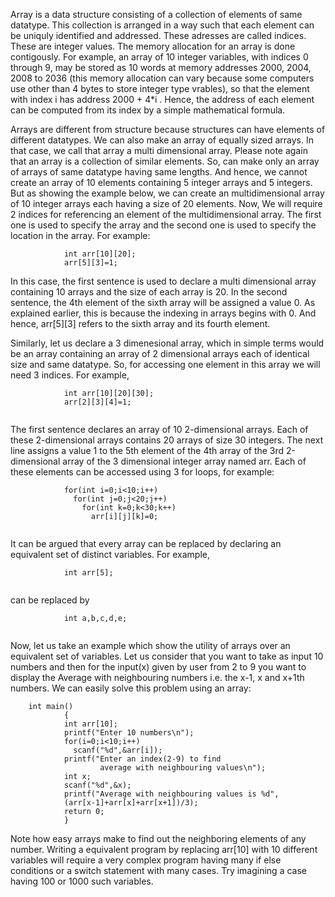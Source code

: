 Array is a data structure consisting of a collection of elements of same datatype. This collection is arranged in a way such that each element can be uniquly identified and addressed. These adresses are called indices. These are integer values. The memory allocation for an array is done contigously. For example, an array of 10 integer variables, with indices 0 through 9, may be stored as 10 words at memory addresses 2000, 2004, 2008 to 2036 (this memory allocation can vary because some computers use other than 4 bytes to store integer type vrables), so that the element with index i has address 2000 + 4*i . Hence, the address of each element can be computed from its index by a simple mathematical formula.

Arrays are different from structure because structures can have elements of different datatypes. We can also make an array of equally sized arrays. In that case, we call that array a multi dimensional array. Please note again that an array is a collection of similar elements. So, can make only an array of arrays of same datatype having same lengths. And hence, we cannot create an array of 10 elements containing 5 integer arrays and 5 integers. But as showing the example below, we can create an multidimensional array of 10 integer arrays each having a size of 20 elements. Now, We will require 2 indices for referencing an element of the multidimensional array. The first one is used to specify the array and the second one is used to specify the location in the array. For example:

```
            int arr[10][20];
            arr[5][3]=1;
```

 In this case, the first sentence is used to declare a multi dimensional array containing 10 arrays and the size of each array is 20. In the second sentence, the 4th element of the sixth array will be assigned a value 0. As explained earlier, this is because the indexing in arrays begins with 0. And hence, arr[5][3] refers to the sixth array and its fourth element.

Similarly, let us declare a 3 dimenesional array, which in simple terms would be an array containing an array of 2 dimensional arrays each of identical size and same datatype. So, for accessing one element in this array we will need 3 indices. For example,

```
            int arr[10][20][30];
            arr[2][3][4]=1;
          
```

The first sentence declares an array of 10 2-dimensional arrays. Each of these 2-dimensional arrays contains 20 arrays of size 30 integers. The next line assigns a value 1 to the 5th element of the 4th array of the 3rd 2-dimensional array of the 3 dimensional integer array named arr. Each of these elements can be accessed using 3 for loops, for example:

```
            for(int i=0;i<10;i++)
              for(int j=0;j<20;j++)
                for(int k=0;k<30;k++)
                  arr[i][j][k]=0;
          
```

It can be argued that every array can be replaced by declaring an equivalent set of distinct variables. For example,

```
            int arr[5];
          
```

can be replaced by

```
            int a,b,c,d,e;
          
```

Now, let us take an example which show the utility of arrays over an equivalent set of variables. Let us consider that you want to take as input 10 numbers and then for the input(x) given by user from 2 to 9 you want to display the Average with neighbouring numbers i.e. the x-1, x and x+1th numbers. We can easily solve this problem using an array:

```
	int main()
            {
            int arr[10];
            printf("Enter 10 numbers\n");
            for(i=0;i<10;i++)
              scanf("%d",&arr[i]);
            printf("Enter an index(2-9) to find 
                    average with neighbouring values\n");
            int x;
            scanf("%d",&x);
            printf("Average with neighbouring values is %d",
            (arr[x-1]+arr[x]+arr[x+1])/3);
            return 0;
            }
```

Note how easy arrays make to find out the neighboring elements of any number. Writing a equivalent program by replacing arr[10] with 10 different variables will require a very complex program having many if else conditions or a switch statement with many cases. Try imagining a case having 100 or 1000 such variables. 